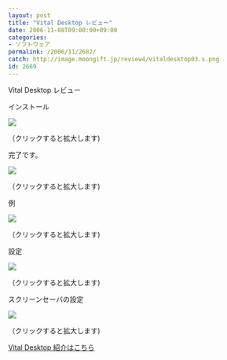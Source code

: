 ```yaml
---
layout: post
title: "Vital Desktop レビュー"
date: 2006-11-08T09:00:00+09:00
categories:
- ソフトウェア
permalink: /2006/11/2682/
catch: http://image.moongift.jp/review4/vitaldesktop03.s.png
id: 2669
---
```

Vital Desktop レビュー  
<!--more-->

インストール

  

[![](http://image.moongift.jp/review4/vitaldesktop01.s.png)](http://image.moongift.jp/review4/vitaldesktop01.png)  
  
（クリックすると拡大します)

  

完了です。

  

[![](http://image.moongift.jp/review4/vitaldesktop02.s.png)](http://image.moongift.jp/review4/vitaldesktop02.png)  
  
（クリックすると拡大します)

  

例

  

[![](http://image.moongift.jp/review4/vitaldesktop03.s.png)](http://image.moongift.jp/review4/vitaldesktop03.png)  
  
（クリックすると拡大します)

  

設定

  

[![](http://image.moongift.jp/review4/vitaldesktop04.s.png)](http://image.moongift.jp/review4/vitaldesktop04.png)  
  
（クリックすると拡大します)

  

スクリーンセーバの設定

  

[![](http://image.moongift.jp/review4/vitaldesktop05.s.png)](http://image.moongift.jp/review4/vitaldesktop05.png)  
  
（クリックすると拡大します)

  

[Vital Desktop 紹介はこちら](http://oss.moongift.jp/intro/i-2681.html)

